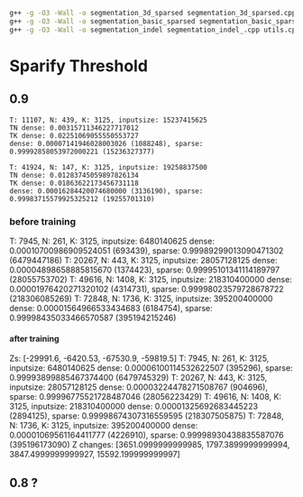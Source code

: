 ```bash
g++ -g -O3 -Wall -o segmentation_3d_sparsed segmentation_3d_sparsed.cpp utils.cpp
g++ -g -O3 -Wall -o segmentation_basic_sparsed segmentation_basic_sparsed.cpp utils.cpp
g++ -g -O3 -Wall -o segmentation_indel segmentation_indel_.cpp utils.cpp
```

# Sparify Threshold
## 0.9
```
T: 11107, N: 439, K: 3125, inputsize: 15237415625
TN dense: 0.00315711346227717012
TK dense: 0.02251069055550553727                
dense: 0.00007141946028003026 (1088248), sparse: 0.99992858053972000221 (15236327377)
```

```
T: 41924, N: 147, K: 3125, inputsize: 19258837500
TN dense: 0.01283745059897826134
TK dense: 0.01863622173456731118
dense: 0.00016284420074680000 (3136190), sparse: 0.99983715579925325212 (19255701310)
```

### before training
T: 7945, N: 261, K: 3125, inputsize: 6480140625
dense: 0.00010700986909524051 (693439), sparse: 0.99989299013090471302 (6479447186)
T: 20267, N: 443, K: 3125, inputsize: 28057128125
dense: 0.00004898658885815670 (1374423), sparse: 0.99995101341114189797 (28055753702)
T: 49616, N: 1408, K: 3125, inputsize: 218310400000
dense: 0.00001976420271320102 (4314731), sparse: 0.99998023579728678722 (218306085269)
T: 72848, N: 1736, K: 3125, inputsize: 395200400000
dense: 0.00001564966533434683 (6184754), sparse: 0.99998435033466570587 (395194215246)

#### after training
Zs: [-29991.6, -6420.53, -67530.9, -59819.5]
T: 7945, N: 261, K: 3125, inputsize: 6480140625
dense: 0.00006100114532622507 (395296), sparse: 0.99993899885467374400 (6479745329)
T: 20267, N: 443, K: 3125, inputsize: 28057128125
dense: 0.00003224478271508767 (904696), sparse: 0.99996775521728487046 (28056223429)
T: 49616, N: 1408, K: 3125, inputsize: 218310400000
dense: 0.00001325692683445223 (2894125), sparse: 0.99998674307316559595 (218307505875)
T: 72848, N: 1736, K: 3125, inputsize: 395200400000
dense: 0.00001069561164411777 (4226910), sparse: 0.99998930438835587076 (395196173090)
Z changes: [3651.0999999999985, 1797.3899999999994, 3847.4999999999927, 15592.199999999997]

## 0.8 ?